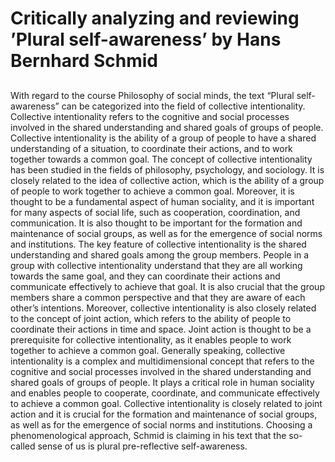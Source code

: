 # Critically analyzing and reviewing ’Plural self-awareness’ by Hans Bernhard Schmid

## 
With regard to the course Philosophy of social minds, the text “Plural self-awareness” can be categorized into the field of collective intentionality. Collective intentionality refers to the cognitive and social processes involved in the shared understanding and shared goals of groups of people. Collective intentionality is the ability of a group of people to have a shared understanding of a situation, to coordinate their actions, and to work together towards a common goal. The concept of collective intentionality has been studied in the fields of philosophy, psychology, and sociology. It is closely related to the idea of collective action, which is the ability of a group of people to work together to achieve a common goal. Moreover, it is thought to be a fundamental aspect of human sociality, and it is important for many aspects of social life, such as cooperation, coordination, and communication. It is also thought to be important for the formation and maintenance of social groups, as well as for the emergence of social norms and institutions. The key feature of collective intentionality is the shared understanding and shared goals among the group members. People in a group with collective intentionality understand that they are all working towards the same goal, and they can coordinate their actions and communicate effectively to achieve that goal. It is also crucial that the group members share a common perspective and that they are aware of each other’s intentions. Moreover, collective intentionality is also closely related to the concept of joint action, which refers to the ability of people to coordinate their actions in time and space. Joint action is thought to be a prerequisite for collective intentionality, as it enables people to work together to achieve a common goal. Generally speaking, collective intentionality is a complex and multidimensional concept that refers to the cognitive and social processes involved in the shared understanding and shared goals of groups of people. It plays a critical role in human sociality and enables people to cooperate, coordinate, and communicate effectively to achieve a common goal. Collective intentionality is closely related to joint action and it is crucial for the formation and maintenance
of social groups, as well as for the emergence of social norms and institutions. Choosing a phenomenological approach, Schmid is claiming in his text that the so-called sense of us is plural pre-reflective
self-awareness.
